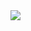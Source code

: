 <a href="https://github.com/s0md3v/ReconDog/releases">
    <img src="https://camo.githubusercontent.com/be1871da66e8ee991bf358c82e759145bed52d10/68747470733a2f2f696d672e736869656c64732e696f2f6769746875622f72656c656173652f73306d6433762f5265636f6e446f672e737667" data-canonical-src="https://img.shields.io/github/release/s0md3v/ReconDog.svg" style="max-width:100%;">
  </a>

